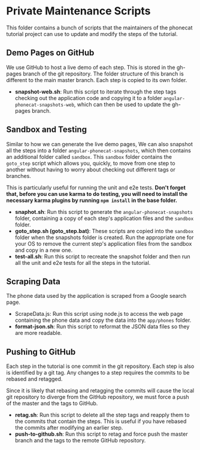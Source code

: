 # Private Maintenance Scripts

This folder contains a bunch of scripts that the maintainers of the phonecat tutorial project
can use to update and modify the steps of the tutorial.

## Demo Pages on GitHub

We use GitHub to host a live demo of each step.  This is stored in the gh-pages branch of the git
repository.  The folder structure of this branch is different to the main master branch. Each step
is copied to its own folder.

- **snapshot-web.sh**: Run this script to iterate through the step tags checking out the application
  code and copying it to a folder `angular-phonecat-snapshots-web`, which can then be used to update
  the gh-pages branch.

## Sandbox and Testing

Similar to how we can generate the live demo pages, We can also snapshot all the steps into a
folder `angular-phonecat-snapshots`, which then contains an additional folder called `sandbox`.
This `sandbox` folder contains the `goto_step` script which allows you, quickly, to move from one
step to another without having to worry about checking out different tags or branches.

This is particularly useful for running the unit and e2e tests. **Don't forget that, before you can
use karma to do testing, you will need to install the necessary karma plugins by running
`npm install` in the base folder.**

- **snaphot.sh**: Run this script to generate the `angular-phonecat-snapshots` folder, containing
  a copy of each step's application files and the `sandbox` folder.
- **goto_step.sh (goto_step.bat)**: These scripts are copied into the `sandbox` folder when the
  snapshots folder is created. Run the appropriate one for your OS to remove the current step's
  application files from the sandbox and copy in a new one.
- **test-all.sh**: Run this script to recreate the snapshot folder and then run all the unit and e2e
  tests for all the steps in the tutorial.

## Scraping Data

The phone data used by the application is scraped from a Google search page.

- ScrapeData.js: Run this script using node.js to access the web page containing the phone data and
  copy the data into the `app/phones` folder.
- **format-json.sh**: Run this script to reformat the JSON data files so they are more readable.

## Pushing to GitHub

Each step in the tutorial is one commit in the git repository. Each step is also is identified by a
git tag. Any changes to a step requires the commits to be rebased and retagged.

Since it is likely that rebasing and retagging the commits will cause the local git repository to
diverge from the GitHub repository, we must force a push of the master and the tags to GitHub.

- **retag.sh**: Run this script to delete all the step tags and reapply them to the commits that
  contain the steps.  This is useful if you have rebased the commits after modifying an earlier
  step.
- **push-to-github.sh**: Run this script to retag and force push the master branch and the tags to
  the remote GitHub repository.